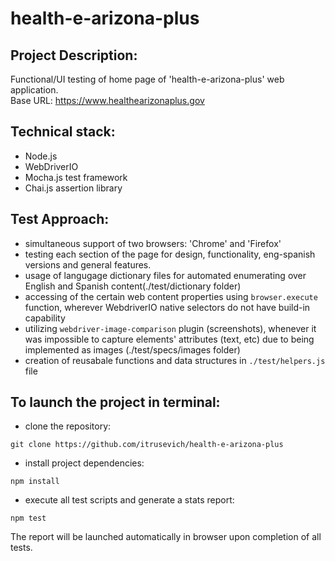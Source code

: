 # health-e-arizona-plus

## Project Description:
Functional/UI testing of home page of 'health-e-arizona-plus' web application.  
  Base URL: https://www.healthearizonaplus.gov

## Technical stack:
* Node.js
* WebDriverIO
* Mocha.js test framework
* Chai.js assertion library

## Test Approach:
* simultaneous support of two browsers: 'Chrome' and 'Firefox'
* testing each section of the page for design, functionality, eng-spanish versions and general features.
* usage of langugage dictionary files for automated enumerating over English and Spanish content(./test/dictionary folder)
* accessing of the certain web content properties using `browser.execute` function, wherever WebdriverIO native selectors do not have build-in capability
* utilizing `webdriver-image-comparison` plugin (screenshots), whenever it was impossible to capture elements' attributes (text, etc) due to being implemented as images (./test/specs/images folder)
* creation of reusabale functions and data structures in `./test/helpers.js` file

## To launch the project in terminal:
* clone the repository:
```
git clone https://github.com/itrusevich/health-e-arizona-plus
```
* install project dependencies:
```
npm install
```
* execute all test scripts and generate a stats report:  
 ```
 npm test
 ```
The report will be launched automatically in browser upon completion of all tests.
